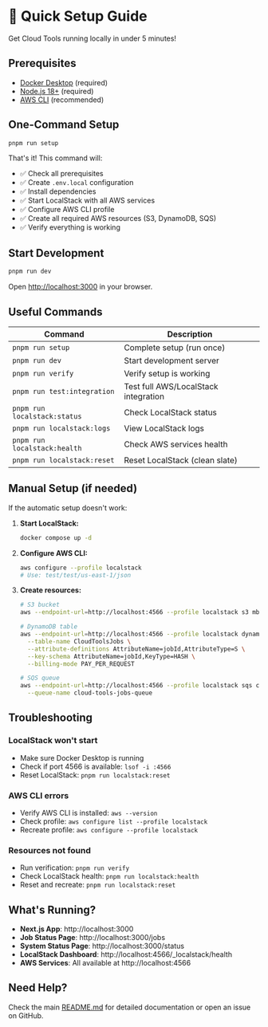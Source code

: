 # 🚀 Quick Setup Guide

Get Cloud Tools running locally in under 5 minutes!

## Prerequisites

- [Docker Desktop](https://www.docker.com/products/docker-desktop/) (required)
- [Node.js 18+](https://nodejs.org/) (required)
- [AWS CLI](https://docs.aws.amazon.com/cli/latest/userguide/getting-started-install.html) (recommended)

## One-Command Setup

```bash
pnpm run setup
```

That's it! This command will:

- ✅ Check all prerequisites
- ✅ Create `.env.local` configuration
- ✅ Install dependencies
- ✅ Start LocalStack with all AWS services
- ✅ Configure AWS CLI profile
- ✅ Create all required AWS resources (S3, DynamoDB, SQS)
- ✅ Verify everything is working

## Start Development

```bash
pnpm run dev
```

Open [http://localhost:3000](http://localhost:3000) in your browser.

## Useful Commands

| Command                      | Description                          |
| ---------------------------- | ------------------------------------ |
| `pnpm run setup`             | Complete setup (run once)            |
| `pnpm run dev`               | Start development server             |
| `pnpm run verify`            | Verify setup is working              |
| `pnpm run test:integration`  | Test full AWS/LocalStack integration |
| `pnpm run localstack:status` | Check LocalStack status              |
| `pnpm run localstack:logs`   | View LocalStack logs                 |
| `pnpm run localstack:health` | Check AWS services health            |
| `pnpm run localstack:reset`  | Reset LocalStack (clean slate)       |

## Manual Setup (if needed)

If the automatic setup doesn't work:

1. **Start LocalStack:**

   ```bash
   docker compose up -d
   ```

2. **Configure AWS CLI:**

   ```bash
   aws configure --profile localstack
   # Use: test/test/us-east-1/json
   ```

3. **Create resources:**

   ```bash
   # S3 bucket
   aws --endpoint-url=http://localhost:4566 --profile localstack s3 mb s3://cloud-tools-local-bucket

   # DynamoDB table
   aws --endpoint-url=http://localhost:4566 --profile localstack dynamodb create-table \
     --table-name CloudToolsJobs \
     --attribute-definitions AttributeName=jobId,AttributeType=S \
     --key-schema AttributeName=jobId,KeyType=HASH \
     --billing-mode PAY_PER_REQUEST

   # SQS queue
   aws --endpoint-url=http://localhost:4566 --profile localstack sqs create-queue \
     --queue-name cloud-tools-jobs-queue
   ```

## Troubleshooting

### LocalStack won't start

- Make sure Docker Desktop is running
- Check if port 4566 is available: `lsof -i :4566`
- Reset LocalStack: `pnpm run localstack:reset`

### AWS CLI errors

- Verify AWS CLI is installed: `aws --version`
- Check profile: `aws configure list --profile localstack`
- Recreate profile: `aws configure --profile localstack`

### Resources not found

- Run verification: `pnpm run verify`
- Check LocalStack health: `pnpm run localstack:health`
- Reset and recreate: `pnpm run localstack:reset`

## What's Running?

- **Next.js App**: http://localhost:3000
- **Job Status Page**: http://localhost:3000/jobs
- **System Status Page**: http://localhost:3000/status
- **LocalStack Dashboard**: http://localhost:4566/\_localstack/health
- **AWS Services**: All available at http://localhost:4566

## Need Help?

Check the main [README.md](./README.md) for detailed documentation or open an issue on GitHub.

